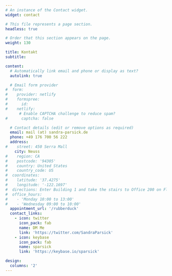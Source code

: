 ```yaml
---
# An instance of the Contact widget.
widget: contact

# This file represents a page section.
headless: true

# Order that this section appears on the page.
weight: 130

title: Kontakt
subtitle:

content:
  # Automatically link email and phone or display as text?
  autolink: true

  # Email form provider
#  form:
#    provider: netlify
#    formspree:
#      id:
#    netlify:
      # Enable CAPTCHA challenge to reduce spam?
#      captcha: false

  # Contact details (edit or remove options as required)
  email: mail (at) sandra-parsick.de
  phone: +49 176 700 56 222
  address:
#    street: 450 Serra Mall
    city: Neuss
#    region: CA
#    postcode: '94305'
#    country: United States
#    country_code: US
#  coordinates:
#    latitude: '37.4275'
#    longitude: '-122.1697'
#  directions: Enter Building 1 and take the stairs to Office 200 on Floor 2
#  office_hours:
#    - 'Monday 10:00 to 13:00'
#    - 'Wednesday 09:00 to 10:00'
  appointment_url: '/rubberduck'
  contact_links:
    - icon: twitter
      icon_pack: fab
      name: DM Me
      link: 'https://twitter.com/SandraParsick'
    - icon: keybase
      icon_pack: fab
      name: sparsick
      link: 'https://keybase.io/sparsick'

design:
  columns: '2'
---
```

